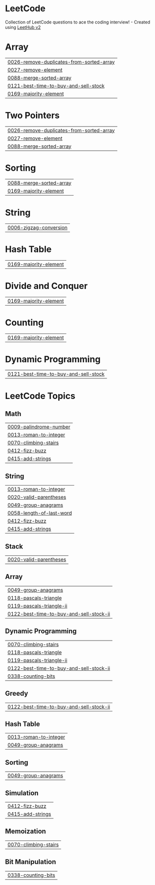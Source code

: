 # LeetCode
Collection of LeetCode questions to ace the coding interview! - Created using [LeetHub v2](https://github.com/arunbhardwaj/LeetHub-2.0)


# Array
|  |
| ------- |
| [0026-remove-duplicates-from-sorted-array](https://github.com/sujin-1013/LeetCode/tree/master/0026-remove-duplicates-from-sorted-array) |
| [0027-remove-element](https://github.com/sujin-1013/LeetCode/tree/master/0027-remove-element) |
| [0088-merge-sorted-array](https://github.com/sujin-1013/LeetCode/tree/master/0088-merge-sorted-array) |
| [0121-best-time-to-buy-and-sell-stock](https://github.com/sujin-1013/LeetCode/tree/master/0121-best-time-to-buy-and-sell-stock) |
| [0169-majority-element](https://github.com/sujin-1013/LeetCode/tree/master/0169-majority-element) |
# Two Pointers
|  |
| ------- |
| [0026-remove-duplicates-from-sorted-array](https://github.com/sujin-1013/LeetCode/tree/master/0026-remove-duplicates-from-sorted-array) |
| [0027-remove-element](https://github.com/sujin-1013/LeetCode/tree/master/0027-remove-element) |
| [0088-merge-sorted-array](https://github.com/sujin-1013/LeetCode/tree/master/0088-merge-sorted-array) |
# Sorting
|  |
| ------- |
| [0088-merge-sorted-array](https://github.com/sujin-1013/LeetCode/tree/master/0088-merge-sorted-array) |
| [0169-majority-element](https://github.com/sujin-1013/LeetCode/tree/master/0169-majority-element) |
# String
|  |
| ------- |
| [0006-zigzag-conversion](https://github.com/sujin-1013/LeetCode/tree/master/0006-zigzag-conversion) |
# Hash Table
|  |
| ------- |
| [0169-majority-element](https://github.com/sujin-1013/LeetCode/tree/master/0169-majority-element) |
# Divide and Conquer
|  |
| ------- |
| [0169-majority-element](https://github.com/sujin-1013/LeetCode/tree/master/0169-majority-element) |
# Counting
|  |
| ------- |
| [0169-majority-element](https://github.com/sujin-1013/LeetCode/tree/master/0169-majority-element) |
# Dynamic Programming
|  |
| ------- |
| [0121-best-time-to-buy-and-sell-stock](https://github.com/sujin-1013/LeetCode/tree/master/0121-best-time-to-buy-and-sell-stock) |
<!---LeetCode Topics Start-->
# LeetCode Topics
## Math
|  |
| ------- |
| [0009-palindrome-number](https://github.com/sujin-1013/LeetCode/tree/master/0009-palindrome-number) |
| [0013-roman-to-integer](https://github.com/sujin-1013/LeetCode/tree/master/0013-roman-to-integer) |
| [0070-climbing-stairs](https://github.com/sujin-1013/LeetCode/tree/master/0070-climbing-stairs) |
| [0412-fizz-buzz](https://github.com/sujin-1013/LeetCode/tree/master/0412-fizz-buzz) |
| [0415-add-strings](https://github.com/sujin-1013/LeetCode/tree/master/0415-add-strings) |
## String
|  |
| ------- |
| [0013-roman-to-integer](https://github.com/sujin-1013/LeetCode/tree/master/0013-roman-to-integer) |
| [0020-valid-parentheses](https://github.com/sujin-1013/LeetCode/tree/master/0020-valid-parentheses) |
| [0049-group-anagrams](https://github.com/sujin-1013/LeetCode/tree/master/0049-group-anagrams) |
| [0058-length-of-last-word](https://github.com/sujin-1013/LeetCode/tree/master/0058-length-of-last-word) |
| [0412-fizz-buzz](https://github.com/sujin-1013/LeetCode/tree/master/0412-fizz-buzz) |
| [0415-add-strings](https://github.com/sujin-1013/LeetCode/tree/master/0415-add-strings) |
## Stack
|  |
| ------- |
| [0020-valid-parentheses](https://github.com/sujin-1013/LeetCode/tree/master/0020-valid-parentheses) |
## Array
|  |
| ------- |
| [0049-group-anagrams](https://github.com/sujin-1013/LeetCode/tree/master/0049-group-anagrams) |
| [0118-pascals-triangle](https://github.com/sujin-1013/LeetCode/tree/master/0118-pascals-triangle) |
| [0119-pascals-triangle-ii](https://github.com/sujin-1013/LeetCode/tree/master/0119-pascals-triangle-ii) |
| [0122-best-time-to-buy-and-sell-stock-ii](https://github.com/sujin-1013/LeetCode/tree/master/0122-best-time-to-buy-and-sell-stock-ii) |
## Dynamic Programming
|  |
| ------- |
| [0070-climbing-stairs](https://github.com/sujin-1013/LeetCode/tree/master/0070-climbing-stairs) |
| [0118-pascals-triangle](https://github.com/sujin-1013/LeetCode/tree/master/0118-pascals-triangle) |
| [0119-pascals-triangle-ii](https://github.com/sujin-1013/LeetCode/tree/master/0119-pascals-triangle-ii) |
| [0122-best-time-to-buy-and-sell-stock-ii](https://github.com/sujin-1013/LeetCode/tree/master/0122-best-time-to-buy-and-sell-stock-ii) |
| [0338-counting-bits](https://github.com/sujin-1013/LeetCode/tree/master/0338-counting-bits) |
## Greedy
|  |
| ------- |
| [0122-best-time-to-buy-and-sell-stock-ii](https://github.com/sujin-1013/LeetCode/tree/master/0122-best-time-to-buy-and-sell-stock-ii) |
## Hash Table
|  |
| ------- |
| [0013-roman-to-integer](https://github.com/sujin-1013/LeetCode/tree/master/0013-roman-to-integer) |
| [0049-group-anagrams](https://github.com/sujin-1013/LeetCode/tree/master/0049-group-anagrams) |
## Sorting
|  |
| ------- |
| [0049-group-anagrams](https://github.com/sujin-1013/LeetCode/tree/master/0049-group-anagrams) |
## Simulation
|  |
| ------- |
| [0412-fizz-buzz](https://github.com/sujin-1013/LeetCode/tree/master/0412-fizz-buzz) |
| [0415-add-strings](https://github.com/sujin-1013/LeetCode/tree/master/0415-add-strings) |
## Memoization
|  |
| ------- |
| [0070-climbing-stairs](https://github.com/sujin-1013/LeetCode/tree/master/0070-climbing-stairs) |
## Bit Manipulation
|  |
| ------- |
| [0338-counting-bits](https://github.com/sujin-1013/LeetCode/tree/master/0338-counting-bits) |
<!---LeetCode Topics End-->